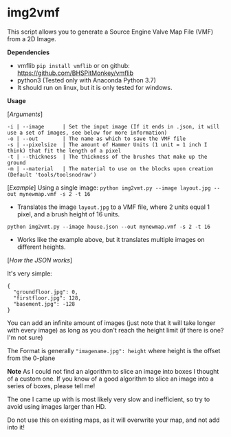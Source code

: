 # img2vmf
This script allows you to generate a Source Engine Valve Map File (VMF) from a 2D Image.

**Dependencies**

- vmflib `pip install vmflib` or on github: https://github.com/BHSPitMonkey/vmflib
- python3 (Tested only with Anaconda Python 3.7)
- It should run on linux, but it is only tested for windows.

**Usage**

[*Arguments*]

```
-i | --image      | Set the input image (If it ends in .json, it will use a set of images, see below for more information)
-o | --out        | The name as which to save the VMF file
-s | --pixelsize  | The amount of Hammer Units (1 unit = 1 inch I think) that fit the length of a pixel
-t | --thickness  | The thickness of the brushes that make up the ground
-m | --material   | The material to use on the blocks upon creation (Default 'tools/toolsnodraw')
```

[*Example*]
Using a single image:
`python img2vmt.py --image layout.jpg --out mynewmap.vmf -s 2 -t 16`
- Translates the image `layout.jpg` to a VMF file, where 2 units equal 1 pixel, and a brush height of 16 units.

`python img2vmt.py --image house.json --out mynewmap.vmf -s 2 -t 16`
- Works like the example above, but it translates multiple images on different heights.

[*How the JSON works*]

It's very simple:
```
{
  "groundfloor.jpg": 0,
  "firstfloor.jpg": 128,
  "basement.jpg": -128
}
```
You can add an infinite amount of images (just note that it will take longer with every image) as long as you don't reach the height limit (if there is one? I'm not sure)

The Format is generally `"imagename.jpg": height` where height is the offset from the 0-plane

**Note**
As I could not find an algorithm to slice an image into boxes I thought of a custom one.
If you know of a good algorithm to slice an image into a series of boxes, please tell me!

The one I came up with is most likely very slow and inefficient, so try to avoid using images larger than HD.

Do not use this on existing maps, as it will overwrite your map, and not add into it!
